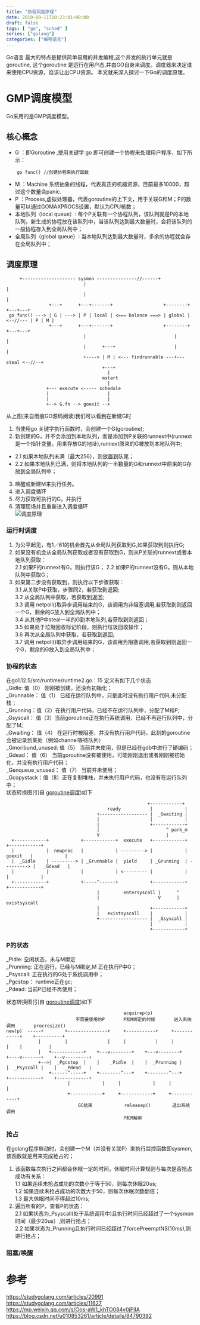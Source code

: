 ```yaml
---
title: "协程调度原理"
date: 2019-08-11T10:23:01+08:00
draft: false
tags: [ "go", "sched" ]
series: ["golang"]
categories: ["编程语言"]
--- 
```

Go语言 最大的特点是提供简单易用的并发编程,这个并发的执行单元就是goroutine, 这个goroutine 是运行在用户态,并由GO自身来调度。调度器来决定谁来使用CPU资源，谁该让出CPU资源。
本文就来深入探讨一下Go的调度原理。
 
<!--more-->
# GMP调度模型
Go采用的是GMP调度模型。
## 核心概念
- G ：即Goroutine ,使用关键字 go 即可创建一个协程来处理用户程序，如下所示：  
 ```golang
     go func() //创建协程来执行函数
 ``` 
- M ：Machine 系统抽象的线程，代表真正的机器资源，目前最多10000，超过这个数量会panic.  
- P ：Process,虚拟处理器，代表goroutine的上下文，用于关联G和M；P的数量可以通过GOMAXPROCS设置，默认为CPU核数；
- 本地队列（local queue）: 每个P关联有一个协程队列，该队列就是P的本地队列，新生成的协程放在该队列中，当该队列达到最大数量时，会将该队列的一般协程存入到全局队列中；
- 全局队列（global queue）: 当本地队列达到最大数量时，多余的协程就会存在全局队列中；
<!--more-->

## 调度原理

```
     +-------------------- sysmon ---------------//------+ 
                             |                                                   |
                             |                                                   |
                +---+      +---+-------+                   +--------+          +---+---+
 go func() ---> | G | ---> | P | local | <=== balance ===> | global | <--//--- | P | M |
                +---+      +---+-------+                   +--------+          +---+---+
                             |                                 |                 | 
                             |      +---+                      |                 |
                             +----> | M | <--- findrunnable ---+--- steal <--//--+
                                    +---+ 
                                      |
                                    mstart
                                      |
               +--- execute <----- schedule 
               |                      |   
               |                      |
               +--> G.fn --> goexit --+ 

```


从上图(来自雨痕GO源码阅读)我们可以看到在新建G时  
1. 当使用go 关键字执行函数时，会创建一个G(goroutine);  
2. 新创建的G，并不会添加到本地队列，而是添加到P关联的runnext中(runnext是一个指针变量，用来存放G的地址),runnext原来的G被放到本地队列中;    
  * 2.1 如果本地队列未满（最大256），则放置到队尾；    
  * 2.2 如果本地队列已满，则将本地队列的一半数量的G和runnext中原来的G存放到全局队列中；   
3. 唤醒或新建M来执行任务。  
4. 进入调度循环  
5. 尽力获取可执行的G，并执行  
6. 清理现场并且重新进入调度循环  
![调度原理](https://raw.githubusercontent.com/garfcat/garfcat/master/static/gmp_pic.png)    

   
    
### 运行时调度
1. 为公平起见，有1／61的机会首先从全局队列获取到G,如果获取到则执行G;    
2. 如果没有机会从全局队列获取或者没有获取到G，则从P关联的runnext或者本地队列获取：    
    2.1 如果P的runnext有G，则执行该G； 
    2.2 如果P的runnext没有G，则从本地队列中获取G；  
3. 如果第二步没有获取到，则执行以下步骤获取：  
    3.1 从关联P中获取，步骤同2，若获取到返回;  
    3.2 从全局队列中获取，若获取到返回;  
    3.3 调用 netpoll()取异步调用结束的G，该调用为非阻塞调用,若获取到则返回一个G，剩余的G放入到全局队列中；  
    3.4 从其他P中steal一半的G到本地队列,若获取到则返回；  
    3.5 如果处于垃圾回收标记阶段，则执行垃圾回收操作；  
    3.6 再次从全局队列中获取，若获取到返回;  
    3.7 调用 netpoll()取异步调用结束的G，该调用为阻塞调用,若获取到则返回一个G，剩余的G放入到全局队列中；
        
### 协程的状态
在go1.12.5/src/runtime/runtime2.go：15 定义有如下几个状态  
_Gidle: 值（0） 刚刚被创建，还没有初始化；  
_Grunnable： 值（1） 已经在运行队列中，只是此时没有执行用户代码,未分配栈；   
_Grunning：值（2）在执行用户代码，已经不在运行队列中，分配了M和P;  
_Gsyscall： 值（3）当前goroutine正在执行系统调用，已经不再运行队列中，分配了M;  
_Gwaiting： 值（4） 在运行时被阻塞，并没有执行用户代码，此刻的goroutine会被记录到某处（例如channel等待队列）  
_Gmoribund_unused: 值（5） 当前并未使用，但是已经在gdb中进行了硬编码；  
_Gdead： 值（6） 当前goroutine没有被使用，可能刚刚退出或者刚刚被初始化，并没有执行用户代码；  
_Genqueue_unused： 值（7） 当前并未使用；   
_Gcopystack：值（8）正在复制堆栈，并未执行用户代码，也没有在运行队列中；    
状态转换图(引自 [goroutine调度](https://reading.developerlearning.cn/reading/12-2018-08-02-goroutine-gpm/))如下
```
                                                     +------------+
                                      ready           |            |
                                  +------------------ |  _Gwaiting |
                                  |                   |            |
                                  |                   +------------+
                                  |                         ^ park_m
                                  V                         | 
  +------------+            +------------+  execute   +------------+            +------------+    
  |            |  newproc   |            | ---------> |            |   goexit   |            |
  |  _Gidle    | ---------> | _Grunnable |  yield     | _Grunning  | ---------> |   _Gdead   |      
  |            |            |            | <--------- |            |            |            |
  +------------+            +-----^------+            +------------+            +------------+
                                  |         entersyscall |      ^ 
                                  |                      V      | existsyscall
                                  |                   +------------+
                                  |   existsyscall    |            |
                                  +------------------ |  _Gsyscall |
                                                      |            |
                                                      +------------+

```

### P的状态
_Pidle: 空闲状态，未与M绑定  
_Prunning: 正在运行，已经与M绑定,M 正在执行P中G；  
_Psyscall: 正在执行的G处于系统调用中；  
_Pgcstop： runtime正在gc;  
_Pdead: 当前P已经不再使用；  

状态转换图(引自 [goroutine调度](https://reading.developerlearning.cn/reading/12-2018-08-02-goroutine-gpm/))如下
```
                                            acquirep(p)        
                          不需要使用的P       P和M绑定的时候       进入系统调用       procresize()
new(p)  -----+        +---------------+     +-----------+     +------------+    +----------+
            |         |               |     |           |     |            |    |          |
            |   +------------+    +---v--------+    +---v--------+    +----v-------+    +--v---------+
            +-->|  _Pgcstop  |    |    _Pidle  |    |  _Prunning |    |  _Psyscall |    |   _Pdead   |
                +------^-----+    +--------^---+    +--------^---+    +------------+    +------------+
                       |            |     |            |     |            |
                       +------------+     +------------+     +------------+
                           GC结束            releasep()        退出系统调用
                                            P和M解绑  

```    
### 抢占
在golang程序启动时，会创建一个M（并没有关联P）来执行监控函数即sysmon,该函数就是用来完成抢占的；
1. 该函数每次执行之间都会休眠一定的时间，休眠时间计算规则与每次是否抢占成功有关系：  
    1.1 如果连续未抢占成功的次数小于等于50，则每次休眠20us;  
    1.2 如果连续未抢占成功的次数大于50，则每次休眠次数翻倍；  
    1.3 最大休眠时间不得超过10ms;  
2. 遍历所有的P，查看P的状态：  
    2.1 如果状态为_Psyscall(处于系统调用中)且执行时间已经超过了一个sysmon时间（最少20us）,则进行抢占；  
    2.2 如果状态为_Prunning且执行时间已经超过了forcePreemptNS(10ms),则进行抢占；  


### 阻塞/唤醒


# 参考
https://studygolang.com/articles/20991 
https://studygolang.com/articles/11627  
https://mp.weixin.qq.com/s/Oos-aW1_khTO084v0jPlIA    
https://blog.csdn.net/u010853261/article/details/84790392    